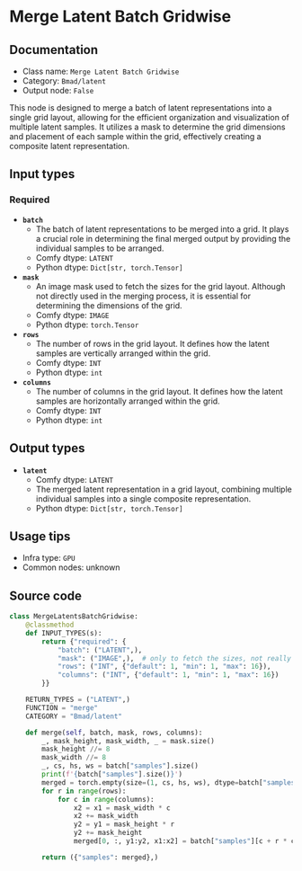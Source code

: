 # Merge Latent Batch Gridwise
## Documentation
- Class name: `Merge Latent Batch Gridwise`
- Category: `Bmad/latent`
- Output node: `False`

This node is designed to merge a batch of latent representations into a single grid layout, allowing for the efficient organization and visualization of multiple latent samples. It utilizes a mask to determine the grid dimensions and placement of each sample within the grid, effectively creating a composite latent representation.
## Input types
### Required
- **`batch`**
    - The batch of latent representations to be merged into a grid. It plays a crucial role in determining the final merged output by providing the individual samples to be arranged.
    - Comfy dtype: `LATENT`
    - Python dtype: `Dict[str, torch.Tensor]`
- **`mask`**
    - An image mask used to fetch the sizes for the grid layout. Although not directly used in the merging process, it is essential for determining the dimensions of the grid.
    - Comfy dtype: `IMAGE`
    - Python dtype: `torch.Tensor`
- **`rows`**
    - The number of rows in the grid layout. It defines how the latent samples are vertically arranged within the grid.
    - Comfy dtype: `INT`
    - Python dtype: `int`
- **`columns`**
    - The number of columns in the grid layout. It defines how the latent samples are horizontally arranged within the grid.
    - Comfy dtype: `INT`
    - Python dtype: `int`
## Output types
- **`latent`**
    - Comfy dtype: `LATENT`
    - The merged latent representation in a grid layout, combining multiple individual samples into a single composite representation.
    - Python dtype: `Dict[str, torch.Tensor]`
## Usage tips
- Infra type: `GPU`
- Common nodes: unknown


## Source code
```python
class MergeLatentsBatchGridwise:
    @classmethod
    def INPUT_TYPES(s):
        return {"required": {
            "batch": ("LATENT",),
            "mask": ("IMAGE",),  # only to fetch the sizes, not really needed.
            "rows": ("INT", {"default": 1, "min": 1, "max": 16}),
            "columns": ("INT", {"default": 1, "min": 1, "max": 16})
        }}

    RETURN_TYPES = ("LATENT",)
    FUNCTION = "merge"
    CATEGORY = "Bmad/latent"

    def merge(self, batch, mask, rows, columns):
        _, mask_height, mask_width, _ = mask.size()
        mask_height //= 8
        mask_width //= 8
        _, cs, hs, ws = batch["samples"].size()
        print(f'{batch["samples"].size()}')
        merged = torch.empty(size=(1, cs, hs, ws), dtype=batch["samples"].dtype, device=batch["samples"].device)
        for r in range(rows):
            for c in range(columns):
                x2 = x1 = mask_width * c
                x2 += mask_width
                y2 = y1 = mask_height * r
                y2 += mask_height
                merged[0, :, y1:y2, x1:x2] = batch["samples"][c + r * columns, :, y1:y2, x1:x2]

        return ({"samples": merged},)

```
